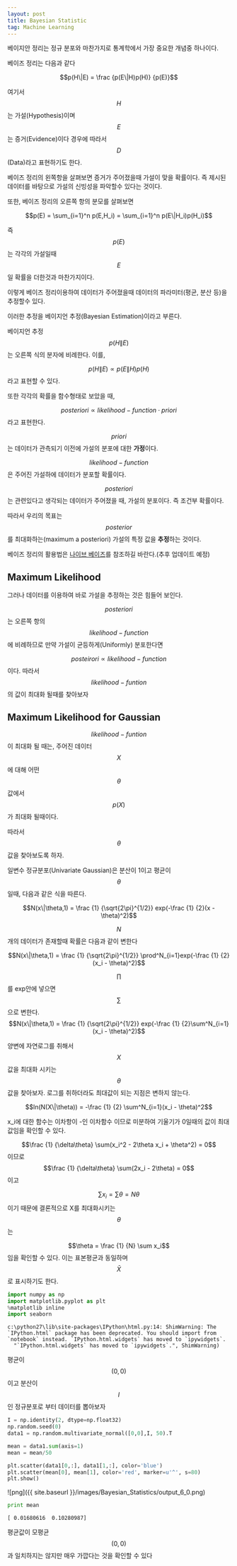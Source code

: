 ```yaml
---
layout: post
title: Bayesian Statistic
tag: Machine Learning
---
```


베이지안 정리는 정규 분포와 마찬가지로 통계학에서 가장 중요한 개념중 하나이다.

베이즈 정리는 다음과 같다

$$p(H\|E) = \frac {p(E\|H)p(H)} {p(E)}$$

여기서 $$H$$는 가설(Hypothesis)이며 $$E$$는 증거(Evidence)이다 경우에 따라서 $$D$$ (Data)라고 표현하기도 한다.

베이즈 정리의 왼쪽항을 살펴보면 증거가 주어졌을때 가설이 맞을 확률이다. 즉 제시된 데이터를 바탕으로 가설의 신빙성을 파악할수 있다는 것이다.

또한, 베이즈 정리의 오른쪽 항의 분모를 살펴보면

$$p(E) = \sum_{i=1}^n p(E,H_i) = \sum_{i=1}^n p(E\|H_i)p(H_i)$$

즉 $$p(E)$$는 각각의 가설일때 $$E$$일 확률을 더한것과 마찬가지이다. 

이렇게 베이즈 정리이용하여 데이터가 주어졌을때 데이터의 파라미터(평균, 분산 등)을 추정할수 있다.

이러한 추정을 베이지언 추정(Bayesian Estimation)이라고 부른다.

베이지언 추정 $$p(H\|E)$$는 오른쪽 식의 분자에 비례한다. 이를,

$$p(H\|E) \propto p(E\|H)p(H)$$ 라고 표현할 수 있다.

또한 각각의 확률을 함수형태로 보았을 때,

$$posteriori \propto likelihood-function \cdot priori$$ 라고 표현한다.

$$priori$$ 는 데이터가 관측되기 이전에 가설의 분포에 대한 **가정**이다.

$$likelihood-function$$은 주어진 가설하에 데이터가 분포할 확률이다.

$$posteriori$$는 관련있다고 생각되는 데이터가 주어졌을 때, 가설의 분포이다. 즉 조건부 확률이다.

따라서 우리의 목표는 $$posterior$$를 최대화하는(maximum a posteriori) 가설의 특정 값을 **추정**하는 것이다.

베이즈 정리의 활용법은 [나이브 베이즈](http://www.iglee.net/study/28/)를 참조하길 바란다.(추후 업데이트 예정)

## Maximum Likelihood

그러나 데이터를 이용하여 바로 가설을 추정하는 것은 힘들어 보인다.

$$posteriori$$는 오른쪽 항의 $$likelihood-function$$에 비례하므로 만약 가설이 균등하게(Uniformly) 분포한다면

$$posteirori \propto likelihood-function$$ 이다. 따라서 $$likelihood-funtion$$의 값이 최대화 될때를 찾아보자


## Maximum Likelihood for Gaussian

$$likelihood-funtion$$ 이 최대화 될 때는, 주어진 데이터 $$X$$에 대해 어떤 $$\theta$$값에서 $$p(X)$$가 최대화 될때이다.

따라서 $$\theta$$ 값을 찾아보도록 하자.

일변수 정규분포(Univariate Gaussian)은 분산이 1이고 평균이 $$\theta$$일때, 다음과 같은 식을 따른다.

$$N(x\|\theta,1) = \frac {1} {\sqrt{2\pi}^{1/2}} exp(-\frac {1} {2}(x - \theta)^2)$$

$$N$$개의 데이터가 존재할때 확률은 다음과 같이 변한다

$$N(x\|\theta,1) = \frac {1} {\sqrt{2\pi}^{1/2}} \prod^N_{i=1}exp(-\frac {1} {2}(x_i - \theta)^2)$$

$$\prod$$를 exp안에 넣으면 $$\sum$$으로 변한다. $$N(x\|\theta,1) = \frac {1} {\sqrt{2\pi}^{1/2}} exp(-\frac {1} {2}\sum^N_{i=1}(x_i - \theta)^2)$$

양변에 자연로그를 취해서 $$X$$값을 최대화 시키는 $$\theta$$값을 찾아보자. 로그를 취하더라도 최대값이 되는 지점은 변하지 않는다.

$$ln(N(X\|\theta)) = -\frac {1} {2} \sum^N_{i=1}(x_i - \theta)^2$$

x_i에 대한 함수는 이차항이 -인 이차함수 이므로 미분하여 기울기가 0일때의 값이 최대값임을 확인할 수 있다.

$$\frac {1} {\delta\theta} \sum(x_i^2 - 2\theta x_i + \theta^2) = 0$$이므로  $$\frac {1} {\delta\theta} \sum(2x_i - 2\theta)  = 0$$이고

$$\sum x_i = \sum \theta = N\theta$$ 이기 때문에 결론적으로 X를 최대화시키는 $$\theta$$는

$$\theta = \frac {1} {N} \sum x_i$$ 임을 확인할 수 있다. 이는 표본평균과 동일하며 $$\bar {X}$$로 표시하기도 한다.


```python
import numpy as np
import matplotlib.pyplot as plt
%matplotlib inline
import seaborn
```

    c:\python27\lib\site-packages\IPython\html.py:14: ShimWarning: The `IPython.html` package has been deprecated. You should import from `notebook` instead. `IPython.html.widgets` has moved to `ipywidgets`.
      "`IPython.html.widgets` has moved to `ipywidgets`.", ShimWarning)
    

평균이 $$(0,0)$$이고 분산이 $$I$$인 정규분포로 부터 데이터를 뽑아보자


```python
I = np.identity(2, dtype=np.float32)
np.random.seed(0)
data1 = np.random.multivariate_normal([0,0],I, 50).T
```


```python
mean = data1.sum(axis=1)
mean = mean/50
```


```python
plt.scatter(data1[0,:], data1[1,:], color='blue')
plt.scatter(mean[0], mean[1], color='red', marker=u'^', s=80)
plt.show()
```


![png]({{ site.baseurl }}/images/Bayesian_Statistics/output_6_0.png)



```python
print mean
```

    [ 0.01680616  0.10280987]
    

평균값이 모평균 $$(0,0)$$과 일치하지는 않지만 매우 가깝다는 것을 확인할 수 있다
